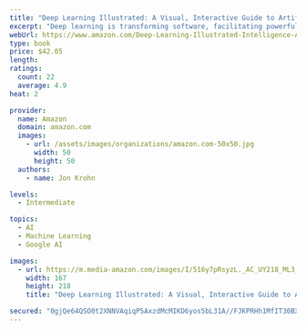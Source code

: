 ```yaml
---
title: "Deep Learning Illustrated: A Visual, Interactive Guide to Artificial Intelligence (Addison-Wesley Data &amp; Analytics Series)"
excerpt: "Deep learning is transforming software, facilitating powerful new artificial intelligence capabilities, and driving unprecedented algorithm performance. Deep Learning Illustrated is uniquely intuitive and offers a complete introduction to the discipline’s techniques. Packed with full-color figures and easy-to-follow code, it sweeps away the complexity of building deep learning models, making the subject approachable and fun to learn."
webUrl: https://www.amazon.com/Deep-Learning-Illustrated-Intelligence-Addison-Wesley/dp/0135116694/
type: book
price: $42.05
length: 
ratings:
  count: 22
  average: 4.9
heat: 2

provider:
  name: Amazon
  domain: amazon.com
  images:
    - url: /assets/images/organizations/amazon.com-50x50.jpg
      width: 50
      height: 50
  authors:
    - name: Jon Krohn

levels:
  - Intermediate

topics:
  - AI
  - Machine Learning
  - Google AI

images:
  - url: https://m.media-amazon.com/images/I/516y7pRsyzL._AC_UY218_ML3_.jpg
    width: 167
    height: 218
    title: "Deep Learning Illustrated: A Visual, Interactive Guide to Artificial Intelligence (Addison-Wesley Data &amp; Analytics Series)"

secured: "0gjQe64QSO0t2XNNVAqiqP5AxzdMcMIKD6yos5bL31A//FJKPRHh1MfIT30BX/SqqitRkS7Kfz2PgHS8AO+fjmxK1iWHbImrfKRJyydQ58xdWr/dUqgjRMsvbag2qjnmRAmjTlBY1sLEeA4afKM8wYJBPuXtju8OvpCx1VO0WpVBU3Q1w2plekUsl0E3qwHXLKVOOky9m3E/mFyUVDJwiSaTdBuGYrFczbYkwa2BT68PiHXSieo3XRiBgV1tZJuXGElDVHjLb/fa2dh4lPorGQ==;WQhuWecksh9gZEsDCJOO1A=="
---
```


